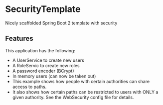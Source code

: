 # SecurityTemplate

Nicely scaffolded Spring Boot 2 template with security

## Features

This application has the following: 
- A UserService to create new users 
- A RoleServic to create new roles 
- A password encoder (BCrypt) 
- In memory users (can now be taken out) 
- This example shows how people with certain authorities can share access to paths. 
- It also shows how certain paths can be restricted to users with ONLY a given authority. 
See the WebSecurity config file for details. 
